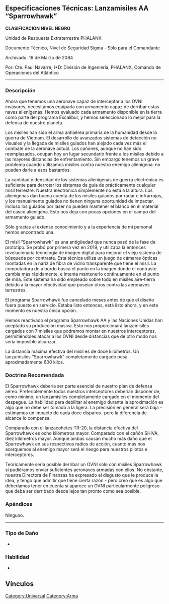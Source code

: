 ## Especificaciones Técnicas: Lanzamisiles AA “Sparrowhawk”

**CLASIFICACIÓN NIVEL NEGRO**

Unidad de Respuesta Extraterrestre PHALANX

Documento Técnico, Nivel de Seguridad Sigma - Sólo para el Comandante

Archivado: 19 de Marzo de 2084

Por: Cte. Paul Navarre, I+D: División de Ingeniería, PHALANX, Comando de
Operaciones del Atlántico

------------------------------------------------------------------------

### Descripción

Ahora que tenemos una aeronave capaz de interceptar a los OVNI
invasores, necesitamos equiparla con armamento capaz de derribar estas
naves alienígenas. Hemos evaluado cada armamento disponible en la tierra
como parte del programa Excalibur, y hemos seleccionado lo mejor para la
defensa de nuestro planeta.

Los misiles han sido el arma antiaérea primaria de la humanidad desde la
guerra de Vietnam. El desarrollo de avanzados sistemas de detección no
visuales y la llegada de misiles guiados han alejado cada vez más el
combate de la aeronave actual. Los cañones, aunque no han sido
reemplazados, ocupan hoy un lugar secundario frente a los misiles debido
a las mayores distancias de enfrentamiento. Sin embargo tenemos un grave
problema cuando utilizamos misiles contra nuestro enemigo alienígena: no
pueden darle a esos bastardos.

La cantidad y densidad de los sistemas alienígenas de guerra electrónica
es suficiente para derrotar los sistemas de guía de prácticamente
cualquier misil terrestre. Nuestra electrónica simplemente no está a la
altura. Los alienígenas dan buena cuenta de los misiles guiados por
radar e infrarrojos, y los manualmente guiados no tienen ninguna
oportunidad de impactar. Incluso los guiados por láser no pueden
mantener el blanco en el material del casco alienígena. Esto nos deja
con pocas opciones en el campo del armamento guiado.

Sólo gracias al extenso conocimiento y a la experiencia de mi personal
hemos encontrado una.

El misil “Sparrowhawk” es una antigüedad que nunca pasó de la fase de
prototipo. Se probó por primera vez en 2019, y utilizaba la entonces
revolucionaria tecnología de imagen digital para mejorar el viejo
sistema de búsqueda por contraste. Esta técnica utiliza un juego de
cámaras ópticas montadas en la nariz de fibra de vidrio transparente que
tiene el misil. La computadora de a bordo busca el punto en la imagen
donde el contraste cambia más rápidamente, e intenta mantenerlo
continuamente en el punto de mira. Este sistema ha sido empleado sobre
todo en misiles aire-tierra debido a la mayor efectividad que poseían
otros contra las aeronaves terrestres.

El programa Sparrowhawk fue cancelado meses antes de que el diseño fuera
puesto en servicio. Estaba listo entonces, está listo ahora, y en este
momento es nuestra única opción.

Hemos reactivado el programa Sparrowhawk AA y las Naciones Unidas han
aceptado su producción masiva. Esto nos proporcionará lanzamisiles
cargados con 7 misiles que podremos montar en nuestros interceptores,
permitiéndoles atacar a los OVNI desde distancias que de otro modo nos
sería imposible alcanzar.

La distancia máxima efectiva del misil es de doce kilómetros. Un
lanzamisiles “Sparrowhawk” completamente cargado pesa aproximadamente
600 kilos.

### Doctrina Recomendada

El Sparrowhawk debería ser parte esencial de nuestro plan de defensa
aéreo. Preferiblemente todos nuestros interceptores deberían disponer
de, como mínimo, un lanzamisiles completamente cargado en el momento del
despegue. La habilidad para debilitar al enemigo durante la aproximación
es algo que no debe ser tomado a la ligera. La precisión en general será
baja -estimamos un impacto de cada doce disparos- pero la diferencia de
alcance lo compensa.

Comparado con el lanzacohetes TR-20, la distancia efectiva del
Sparrowhawk es ocho kilómetros mayor. Comparado con el cañón SHIVA, diez
kilómetros mayor. Aunque ambas causan mucho más daño que el Sparrowhawk
en sus respectivos radios de acción, cuanto más nos acerquemos al
enemigo mayor será el riesgo para nuestros pilotos e interceptores.

Teóricamente sería posible derribar un OVNI sólo con misiles Sparrowhawk
si pudiéramos enviar suficientes aeronaves armadas con ellos. No
obstante, nuestra Directora de Finanzas ha expresado el disgusto que le
produce la idea, y tengo que admitir que tiene cierta razón - pero creo
que es algo que deberíamos tener en cuenta si aparece un OVNI
particularmente peligroso que deba ser derribado desde lejos tan pronto
como sea posible.

### Apéndices

Ninguno.

------------------------------------------------------------------------

### Tipo de Daño

-

### Habilidad

-

## Vínculos

[Category:Universal](Category:Universal "wikilink")
[Category:Arma](Category:Arma "wikilink")